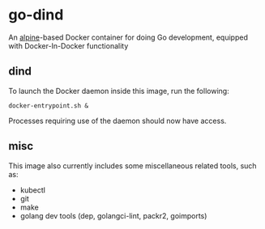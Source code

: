# go-dind

An [alpine](https://alpinelinux.org/)-based Docker container for doing Go development, equipped with Docker-In-Docker functionality

## dind

To launch the Docker daemon inside this image, run the following:

```console
docker-entrypoint.sh &
```

Processes requiring use of the daemon should now have access.

## misc

This image also currently includes some miscellaneous related tools, such as:

 * kubectl
 * git
 * make
 * golang dev tools (dep, golangci-lint, packr2, goimports)